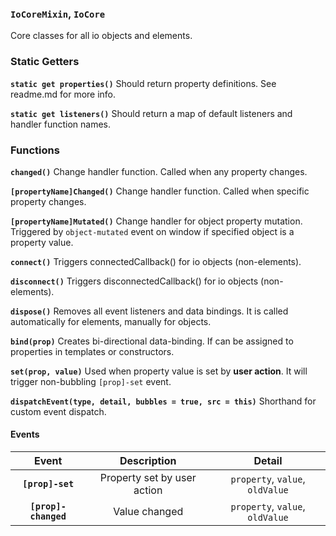 ### `IoCoreMixin`, `IoCore` ###

Core classes for all io objects and elements.

### Static Getters ###

**`static get properties()`** Should return property definitions. See readme.md for more info.

**`static get listeners()`** Should return a map of default listeners and handler function names.

### Functions ###

**`changed()`** Change handler function. Called when any property changes.

**`[propertyName]Changed()`** Change handler function. Called when specific property changes.

**`[propertyName]Mutated()`** Change handler for object property mutation. Triggered by `object-mutated` event on window if specified object is a property value.

**`connect()`** Triggers connectedCallback() for io objects (non-elements).

**`disconnect()`** Triggers disconnectedCallback() for io objects (non-elements).

**`dispose()`** Removes all event listeners and data bindings. It is called automatically for elements, manually for objects.

**`bind(prop)`** Creates bi-directional data-binding. If can be assigned to properties in templates or constructors.

**`set(prop, value)`** Used when property value is set by **user action**. It will trigger non-bubbling `[prop]-set` event.

**`dispatchEvent(type, detail, bubbles = true, src = this)`** Shorthand for custom event dispatch.

#### Events ####

| Event | Description | Detail |
|:--------:|:----:|:----------:|
| **`[prop]-set`** | Property set by user action | `property`, `value`, `oldValue` |
| **`[prop]-changed`** | Value changed | `property`, `value`, `oldValue` |
